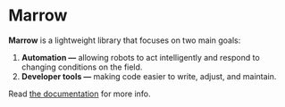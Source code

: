 # Marrow

**Marrow** is a lightweight library that focuses on two main goals:
1. **Automation —** allowing robots to act intelligently and respond to changing conditions on the field.
2. **Developer tools —** making code easier to write, adjust, and maintain.

Read [the documentation](https://skeleton-army.gitbook.io/marrow) for more info.
